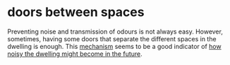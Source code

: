 # doors between spaces

Preventing noise and transmission of odours is not always easy. However, sometimes, 
having some doors that separate the different spaces in the dwelling is enough. This [mechanism](code=effective_and_simple_systems) 
seems to be a good indicator of [how noisy the dwelling might become in the future](layer=expected_outcomes).